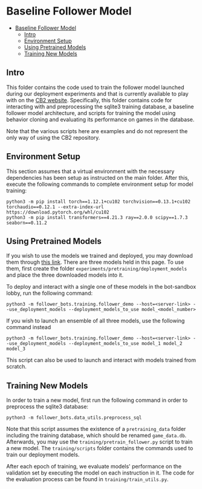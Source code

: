 Baseline Follower Model
=======================

- [Baseline Follower Model](#baseline-follower-model)
  - [Intro](#intro)
  - [Environment Setup](#environment-setup)
  - [Using Pretrained Models](#using-pretrained-models)
  - [Training New Models](#training-new-models)

Intro
-----

This folder contains the code used to train the follower model launched during our deployment
experiments and that is currently available to play with on the [CB2 website](https://cb2.ai).
Specifically, this folder contains code for interacting with and preprocessing the sqlite3
training database, a baseline follower model architecture, and scripts for training the model
using behavior cloning and evaluating its performance on games in the database.

Note that the various scripts here are examples and do not represent the only way of using the
CB2 repository.

Environment Setup
-----------------
This section assumes that a virtual environment with the necessary dependencies has been setup
as instructed on the main folder. After this, execute the following commands to complete environment
setup for model training:

```
python3 -m pip install torch==1.12.1+cu102 torchvision==0.13.1+cu102 torchaudio==0.12.1 --extra-index-url https://download.pytorch.org/whl/cu102
python3 -m pip install transformers==4.21.3 ray==2.0.0 scipy==1.7.3 seaborn==0.11.2
```

Using Pretrained Models
-----------------------
If you wish to use the models we trained and deployed, you may download them through
[this link](https://lil.nlp.cornell.edu/resources/cb2-base/). There are three models held
in this page. To use them, first create the folder `experiments/pretraining/deployment_models`
and place the three downloaded models into it.

To deploy and interact with a single one of these models in the bot-sandbox lobby, run the
following command:

```python3 -m follower_bots.training.follower_demo --host=<server-link> --use_deployment_models --deployment_models_to_use model_<model_number>```

If you wish to launch an ensemble of all three models, use the following command instead

```python3 -m follower_bots.training.follower_demo --host=<server-link> --use_deployment_models --deployment_models_to_use model_1 model_2 model_3```

This script can also be used to launch and interact with models trained from scratch.

Training New Models
-------------------
In order to train a new model, first run the following command in order to preprocess
the sqlite3 database:

```python3 -m follower_bots.data_utils.preprocess_sql```

Note that this script assumes the existence of a `pretraining_data` folder including
the training database, which should be renamed `game_data.db`. Afterwards, you may use
the `training/pretrain_follower.py` script to train a new model. The `training/scripts`
folder contains the commands used to train our deployment models.

After each epoch of training, we evaluate models' performance on the validation set by
executing the model on each instruction in it. The code for the evaluation process
can be found in `training/train_utils.py`.

